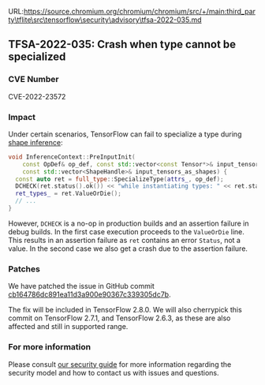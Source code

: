URL:https://source.chromium.org/chromium/chromium/src/+/main:third_party\tflite\src\tensorflow\security\advisory\tfsa-2022-035.md
## TFSA-2022-035: Crash when type cannot be specialized

### CVE Number
CVE-2022-23572

### Impact
Under certain scenarios, TensorFlow can fail to specialize a type during [shape inference](https://github.com/tensorflow/tensorflow/blob/a1320ec1eac186da1d03f033109191f715b2b130/tensorflow/core/framework/shape_inference.cc#L168-L174):

```cc
void InferenceContext::PreInputInit(
    const OpDef& op_def, const std::vector<const Tensor*>& input_tensors,
    const std::vector<ShapeHandle>& input_tensors_as_shapes) {
  const auto ret = full_type::SpecializeType(attrs_, op_def);
  DCHECK(ret.status().ok()) << "while instantiating types: " << ret.status();
  ret_types_ = ret.ValueOrDie();
  // ...
}
```

However, `DCHECK` is a no-op in production builds and an assertion failure in debug builds. In the first case execution proceeds to the `ValueOrDie` line. This results in an assertion failure as `ret` contains an error `Status`, not a value. In the second case we also get a crash due to the assertion failure.

### Patches
We have patched the issue in GitHub commit [cb164786dc891ea11d3a900e90367c339305dc7b](https://github.com/tensorflow/tensorflow/commit/cb164786dc891ea11d3a900e90367c339305dc7b).

The fix will be included in TensorFlow 2.8.0. We will also cherrypick this commit on TensorFlow 2.7.1, and TensorFlow 2.6.3, as these are also affected and still in supported range.

### For more information
Please consult [our security guide](https://github.com/tensorflow/tensorflow/blob/master/SECURITY.md) for more information regarding the security model and how to contact us with issues and questions.
